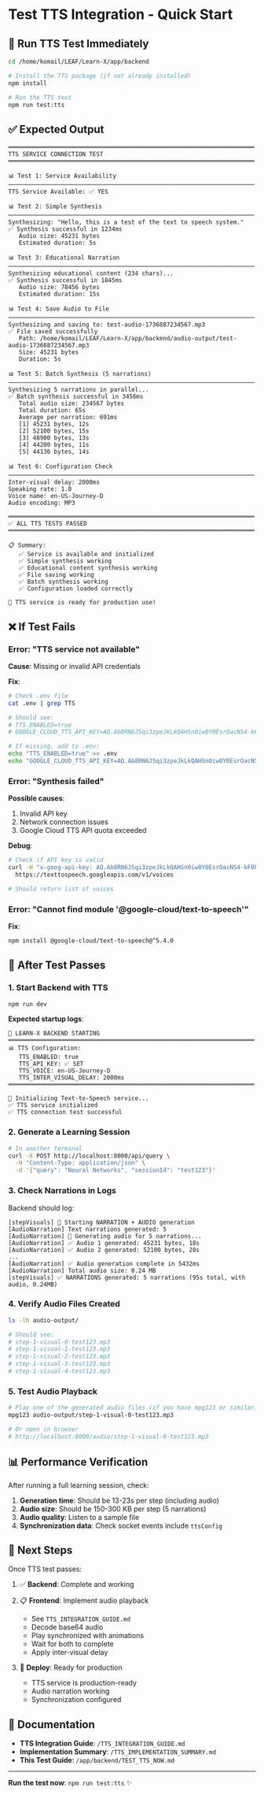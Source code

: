 # Test TTS Integration - Quick Start

## 🚀 Run TTS Test Immediately

```bash
cd /home/komail/LEAF/Learn-X/app/backend

# Install the TTS package (if not already installed)
npm install

# Run the TTS test
npm run test:tts
```

## ✅ Expected Output

```
══════════════════════════════════════════════════════════════════════
TTS SERVICE CONNECTION TEST
══════════════════════════════════════════════════════════════════════

📊 Test 1: Service Availability
──────────────────────────────────────────────────────────────────────
TTS Service Available: ✅ YES

📊 Test 2: Simple Synthesis
──────────────────────────────────────────────────────────────────────
Synthesizing: "Hello, this is a test of the text to speech system."
✅ Synthesis successful in 1234ms
   Audio size: 45231 bytes
   Estimated duration: 5s

📊 Test 3: Educational Narration
──────────────────────────────────────────────────────────────────────
Synthesizing educational content (234 chars)...
✅ Synthesis successful in 1845ms
   Audio size: 78456 bytes
   Estimated duration: 15s

📊 Test 4: Save Audio to File
──────────────────────────────────────────────────────────────────────
Synthesizing and saving to: test-audio-1736887234567.mp3
✅ File saved successfully
   Path: /home/komail/LEAF/Learn-X/app/backend/audio-output/test-audio-1736887234567.mp3
   Size: 45231 bytes
   Duration: 5s

📊 Test 5: Batch Synthesis (5 narrations)
──────────────────────────────────────────────────────────────────────
Synthesizing 5 narrations in parallel...
✅ Batch synthesis successful in 3456ms
   Total audio size: 234567 bytes
   Total duration: 65s
   Average per narration: 691ms
   [1] 45231 bytes, 12s
   [2] 52100 bytes, 15s
   [3] 48900 bytes, 13s
   [4] 44200 bytes, 11s
   [5] 44136 bytes, 14s

📊 Test 6: Configuration Check
──────────────────────────────────────────────────────────────────────
Inter-visual delay: 2000ms
Speaking rate: 1.0
Voice name: en-US-Journey-D
Audio encoding: MP3

══════════════════════════════════════════════════════════════════════
✅ ALL TTS TESTS PASSED
══════════════════════════════════════════════════════════════════════

📋 Summary:
   ✅ Service is available and initialized
   ✅ Simple synthesis working
   ✅ Educational content synthesis working
   ✅ File saving working
   ✅ Batch synthesis working
   ✅ Configuration loaded correctly

🚀 TTS service is ready for production use!
```

## ❌ If Test Fails

### Error: "TTS service not available"

**Cause**: Missing or invalid API credentials

**Fix**:
```bash
# Check .env file
cat .env | grep TTS

# Should see:
# TTS_ENABLED=true
# GOOGLE_CLOUD_TTS_API_KEY=AQ.Ab8RN6J5qi3zpeJkLkQAHSn0iw0Y0EsrOacNS4-kFOkNmj6R8Q

# If missing, add to .env:
echo "TTS_ENABLED=true" >> .env
echo "GOOGLE_CLOUD_TTS_API_KEY=AQ.Ab8RN6J5qi3zpeJkLkQAHSn0iw0Y0EsrOacNS4-kFOkNmj6R8Q" >> .env
```

### Error: "Synthesis failed"

**Possible causes**:
1. Invalid API key
2. Network connection issues
3. Google Cloud TTS API quota exceeded

**Debug**:
```bash
# Check if API key is valid
curl -H "x-goog-api-key: AQ.Ab8RN6J5qi3zpeJkLkQAHSn0iw0Y0EsrOacNS4-kFOkNmj6R8Q" \
  https://texttospeech.googleapis.com/v1/voices

# Should return list of voices
```

### Error: "Cannot find module '@google-cloud/text-to-speech'"

**Fix**:
```bash
npm install @google-cloud/text-to-speech@^5.4.0
```

## 🔧 After Test Passes

### 1. Start Backend with TTS
```bash
npm run dev
```

**Expected startup logs**:
```
🚀 LEARN-X BACKEND STARTING
══════════════════════════════════════════════════════════════════════
📊 TTS Configuration:
   TTS_ENABLED: true
   TTS_API_KEY: ✅ SET
   TTS_VOICE: en-US-Journey-D
   TTS_INTER_VISUAL_DELAY: 2000ms
══════════════════════════════════════════════════════════════════════

🎤 Initializing Text-to-Speech service...
✅ TTS service initialized
✅ TTS connection test successful
```

### 2. Generate a Learning Session
```bash
# In another terminal
curl -X POST http://localhost:8000/api/query \
  -H "Content-Type: application/json" \
  -d '{"query": "Neural Networks", "sessionId": "test123"}'
```

### 3. Check Narrations in Logs
Backend should log:
```
[stepVisuals] 🎤 Starting NARRATION + AUDIO generation
[AudioNarration] Text narrations generated: 5
[AudioNarration] 🎤 Generating audio for 5 narrations...
[AudioNarration] ✅ Audio 1 generated: 45231 bytes, 18s
[AudioNarration] ✅ Audio 2 generated: 52100 bytes, 20s
...
[AudioNarration] ✅ Audio generation complete in 5432ms
[AudioNarration] Total audio size: 0.24 MB
[stepVisuals] ✅ NARRATIONS generated: 5 narrations (95s total, with audio, 0.24MB)
```

### 4. Verify Audio Files Created
```bash
ls -lh audio-output/

# Should see:
# step-1-visual-0-test123.mp3
# step-1-visual-1-test123.mp3
# step-1-visual-2-test123.mp3
# step-1-visual-3-test123.mp3
# step-1-visual-4-test123.mp3
```

### 5. Test Audio Playback
```bash
# Play one of the generated audio files (if you have mpg123 or similar)
mpg123 audio-output/step-1-visual-0-test123.mp3

# Or open in browser
# http://localhost:8000/audio/step-1-visual-0-test123.mp3
```

## 📊 Performance Verification

After running a full learning session, check:

1. **Generation time**: Should be 13-23s per step (including audio)
2. **Audio size**: Should be 150-300 KB per step (5 narrations)
3. **Audio quality**: Listen to a sample file
4. **Synchronization data**: Check socket events include `ttsConfig`

## 🎯 Next Steps

Once TTS test passes:

1. ✅ **Backend**: Complete and working
2. 📋 **Frontend**: Implement audio playback
   - See `TTS_INTEGRATION_GUIDE.md`
   - Decode base64 audio
   - Play synchronized with animations
   - Wait for both to complete
   - Apply inter-visual delay

3. 🚀 **Deploy**: Ready for production
   - TTS service is production-ready
   - Audio narration working
   - Synchronization configured

## 📖 Documentation

- **TTS Integration Guide**: `/TTS_INTEGRATION_GUIDE.md`
- **Implementation Summary**: `/TTS_IMPLEMENTATION_SUMMARY.md`
- **This Test Guide**: `/app/backend/TEST_TTS_NOW.md`

---

**Run the test now**: `npm run test:tts` ✨
